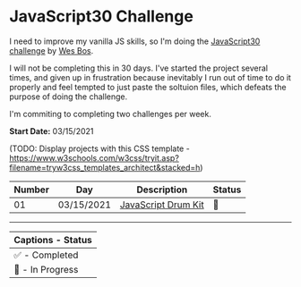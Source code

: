 # JavaScript30 Challenge

I need to improve my vanilla JS skills, so I'm doing the [JavaScript30 challenge](https://javascript30.com/) by [Wes Bos](https://wesbos.com/).

I will not be completing this in 30 days. I've started the project several times, and given up in frustration because inevitably I run out of time to do it properly and feel tempted to just paste the soltuion files, which defeats the purpose of doing the challenge. 

I'm commiting to completing two challenges per week.

**Start Date:** 03/15/2021

(TODO: Display projects with this CSS template - https://www.w3schools.com/w3css/tryit.asp?filename=tryw3css_templates_architect&stacked=h)

Number | Day        | Description            | Status
--|-----------|------------------------|---
01|03/15/2021 |[JavaScript Drum Kit](01%20-%20JavaScript%20Drum%20Kit) | 💫
___

|Captions - Status |
|---------|
| ✅ - Completed |
| 💫 - In Progress |
